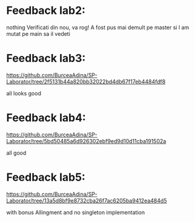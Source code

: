 # Feedback lab2:

nothing
 Verificati din nou, va rog! A fost pus mai demult pe master si l am mutat pe main sa il vedeti
# Feedback lab3:
https://github.com/BurceaAdina/SP-Laborator/tree/2f5131b44a820bb32022bd4db67f17eb4484fdf8

all looks good

# Feedback lab4:
https://github.com/BurceaAdina/SP-Laborator/tree/5bd50485a6d926302ebf9ed9d10d11cba191502a

all good

# Feedback lab5:
https://github.com/BurceaAdina/SP-Laborator/tree/13a5d8bf9e8732cba26f7ac6205ba9412ea484d5

with bonus Allingment and no singleton implementation 
